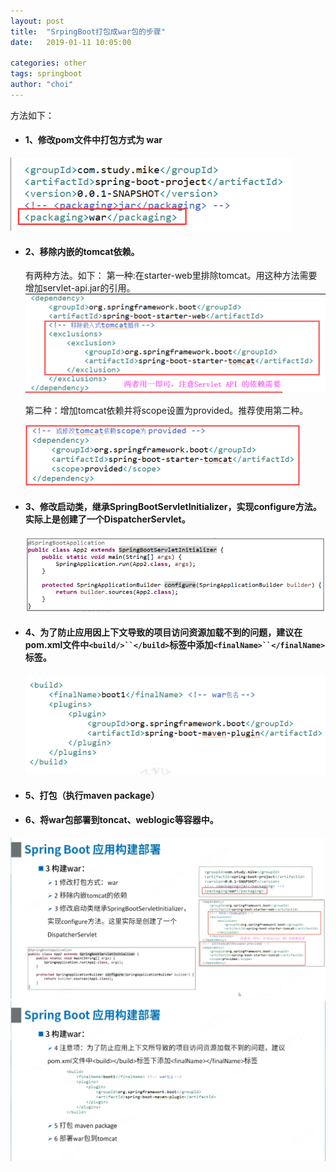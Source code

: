 ```yaml
---
layout: post
title:  "SrpingBoot打包成war包的步骤"
date:   2019-01-11 10:05:00

categories: other
tags: springboot
author: "choi"
---
```



方法如下：
- #### 1、修改pom文件中打包方式为 war 
![](../../assets/images/pictures/2019-01-11-springboot-war/333.png)  

- #### 2、移除内嵌的tomcat依赖。
   有两种方法。如下：
   第一种:在starter-web里排除tomcat。用这种方法需要增加servlet-api.jar的引用。
   ![](../../assets/images/pictures/2019-01-11-springboot-war/2.1.1.png)  
   
   第二种：增加tomcat依赖并将scope设置为provided。推荐使用第二种。
   
   ![](../../assets/images/pictures/2019-01-11-springboot-war/2.2.1.png)  

- #### 3、修改启动类，继承SpringBootServletInitializer，实现configure方法。实际上是创建了一个DispatcherServlet。
   ![](../../assets/images/pictures/2019-01-11-springboot-war/3.1.png)  

- #### 4、为了防止应用因上下文导致的项目访问资源加载不到的问题，建议在pom.xml文件中`<build/>``</build>`标签中添加`<finalName>``</finalName>`标签。
   ![](../../assets/images/pictures/2019-01-11-springboot-war/4.1.png)  

- #### 5、打包（执行maven package）

- #### 6、将war包部署到toncat、weblogic等容器中。

![](../../assets/images/pictures/2019-01-11-springboot-war/111.png)  
![](../../assets/images/pictures/2019-01-11-springboot-war/222.png)  

